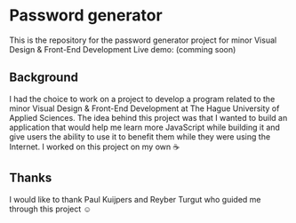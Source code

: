 # Password generator
This is the repository for the password generator project for minor Visual Design & Front-End Development
Live demo: (comming soon)

## Background
I had the choice to work on a project to develop a program related to the minor Visual Design & Front-End Development at The Hague University of Applied Sciences.
The idea behind this project was that I wanted to build an application that would help me learn more JavaScript while building it and give users the ability to use it to benefit them while they were using the Internet. I worked on this project on my own :coffee:

## Thanks
I would like to thank Paul Kuijpers and Reyber Turgut who guided me through this project :relaxed:
